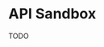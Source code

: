 # API Sandbox

<!--
https://api.sandbox.paypal.com
https://api.sandbox.awellhealth.com
https://api.sandbox.metriport.com
https://api.sandbox.overledger.io
https://api.sandbox.push.apple.com
https://api.sandbox.ing.com
https://api.sandbox.justgiving.com
https://api.sandbox.mangopay.com

https://minio.api.sandbox.dsek.se
-->

TODO

